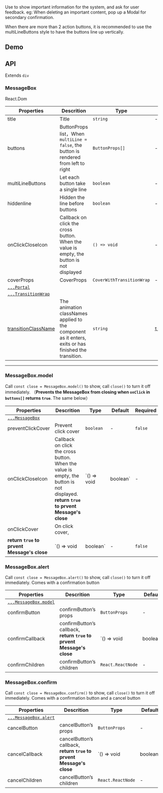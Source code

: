 Use to show important information for the system, and ask for user feedback. eg: When deleting an important content, pop up a Modal for secondary confirmation.

When there are more than 2 action buttons, it is recommended to use the multiLineButtons style to have the buttons line up vertically.

## Demo

## API

Extends `div`

### MessageBox

React.Dom

| Properties | Descrition | Type | Default | Required |
| --- | --- | --- | --- | --- |
| title | Title | `string` | - | `false` |
| buttons | ButtonProps list，When `multiLine = false`, the button is rendered from left to right | `ButtonProps[]` | - | `false` |
| multiLineButtons | Let each button take a single line | `boolean` | - | `false` |
| hiddenline | Hidden the line before buttons | `boolean` | - | `false` |
| onClickCloseIcon | Callback on click the cross button. When the value is empty, the button is not displayed | `() => void` | - | `false` |
| coverProps | CoverProps | `CoverWithTransitionWrap` | - | `false` |
| [`...Portal`](#/document/Portal) |  |  |  |  |
| [`...TransitionWrap`](#/document/TransitionWrap) |  |  |  |  |
| [transitionClassName](#/document/TransitionWrap) | The animation classNames applied to the component as it enters, exits or has finished the transition. | `string` | [`transitionFade`](#/document/variable) | `false` |

---

### MessageBox.model

Call `const close = MessageBox.model()` to show, call `close()` to turn it off immediately. （**Prevents the MessageBox from closing when `onClick` in `buttons[]` returns `true`**. The same below）

| Properties | Descrition | Type | Default | Required |
| --- | --- | --- | --- | --- |
| [`...MessageBox`](#/document/MessageBox) |  |  |  |  |
| preventClickCover | Prevent click cover | `boolean` | - | `false` |
| onClickCloseIcon | Callback on click the cross button. When the value is empty, the button is not displayed. **return `true` to prvent Message's close** | `() => void | boolean` | - | `false` |
| onClickCover | On click cover, |
| **return `true` to prvent Message's close** | `() => void | boolean` | - | `false` |

### MessageBox.alert

Call `const close = MessageBox.alert()` to show, call `close()` to turn it off immediately. Comes with a confirmation button

| Properties | Descrition | Type | Default | Required |
| --- | --- | --- | --- | --- |
| [`...MessageBox.model`](#/document/MessageBox) |  |  |  |  |
| confirmButton | confirmButton’s props | `ButtonProps` | - | `false` |
| confirmCallback | confirmButton’s callback, **return `true` to prvent Message's close** | `() => void | boolean` | - | `false` |
| confirmChildren | confirmButton’s children | `React.ReactNode` | - | `false` |

### MessageBox.confirm

Call `const close = MessageBox.confirm()` to show, call `close()` to turn it off immediately. Comes with a confirmation button and a cancel button

| Properties | Descrition | Type | Default | Required |
| --- | --- | --- | --- | --- |
| [`...MessageBox.alert`](#/document/MessageBox) |  |  |  |  |
| cancelButton | cancelButton’s props | `ButtonProps` | - | `false` |
| cancelCallback | cancelButton’s callback, **return `true` to prvent Message's close** | `() => void | boolean` | - | `false` |
| cancelChildren | cancelButton’s children | `React.ReactNode` | - | `false` |

